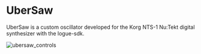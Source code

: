 # UberSaw
UberSaw is a custom oscillator developed for the Korg NTS-1 Nu:Tekt digital synthesizer with the logue-sdk.

![ubersaw_controls](https://user-images.githubusercontent.com/40239414/125534308-43eb3182-7a24-4f6b-8193-b27a17d7c3cb.png)

